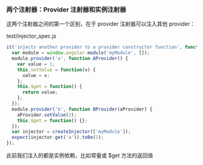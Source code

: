 ### 两个注射器：Provider 注射器和实例注射器

这两个注射器之间的第一个区别，在于 provider 注射器可以注入其他 provider：

test/injector\_spec.js

```js
it('injects another provider to a provider constructor function', function() {
  var module = window.angular.module('myModule', []);
  module.provider('a', function AProvider() {
    var value = 1;
    this.setValue = function(v) {
      value = v;
    };
    this.$get = function() {
      return value;
    };
  });
  module.provider('b', function BProvider(aProvider) {
    aProvider.setValue(2);
    this.$get = function() {};
  });
  var injector = createInjector(['myModule']);
  expect(injector.get('a')).toBe(2);
});
```

此前我们注入的都是实例依赖，比如常量或 $get 方法的返回值

